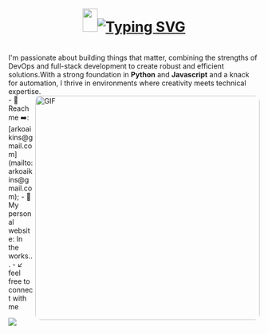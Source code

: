 <h1 align="center" ><img src="https://emojis.slackmojis.com/emojis/images/1531849430/4246/blob-sunglasses.gif?1531849430" width="30" height="47"/><a href="https://git.io/typing-svg"><img src="https://readme-typing-svg.demolab.com?font=Fira+Code&weight=700&size=30&pause=1000&color=566FFFF8&multiline=true&width=600&lines=Hello there,+this+is+Edwin+Aikins" alt="Typing SVG" /></a></h1>
<br>
I'm passionate about building things that matter, combining the strengths of DevOps and full-stack development 
to create robust and efficient solutions.With a strong foundation in <b>Python</b> and <b>Javascript</b> 
and a knack for automation, I thrive in environments where creativity meets technical expertise.
<br>
<img align="right" width="450px" alt="GIF" style="border-radius: 10px;" src="https://i.pinimg.com/originals/f1/e7/34/f1e734f9cade86fe737a9aa404ad5677.gif" />
- 📧 Reach me ➡️: [arkoaikins@gmail.com](mailto:arkoaikins@gmail.com); 
- 🔗 My personal website: In the works...
- ↙️ feel free to connect with me








<p align="left" top="4"><img align="left" src='https://streak-stats.demolab.com/?user=arkoaikins'></p>